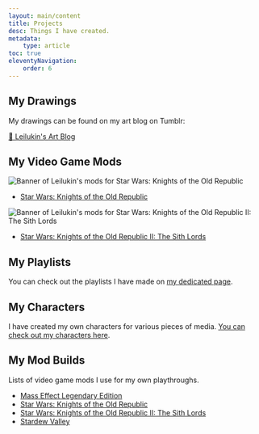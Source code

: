 ```yaml
---
layout: main/content
title: Projects
desc: Things I have created.
metadata:
    type: article
toc: true
eleventyNavigation:
    order: 6
---
```


## My Drawings

My drawings can be found on my art blog on Tumblr:

<a class="link-btn" href="https://leilukinart.tumblr.com/">🎨 Leilukin's Art Blog</a>

## My Video Game Mods

![Banner of Leilukin's mods for Star Wars: Knights of the Old Republic](/assets/projects/my-kotor1-mods-header.png)
- [Star Wars: Knights of the Old Republic](./kotor1mods)

![Banner of Leilukin's mods for Star Wars: Knights of the Old Republic II: The Sith Lords](/assets/projects/my-kotor2-mods-header.png)

- [Star Wars: Knights of the Old Republic II: The Sith Lords](./kotor2mods)

## My Playlists

You can check out the playlists I have made on [my dedicated page](./playlists/).

## My Characters

I have created my own characters for various pieces of media. [You can check out my characters here](https://www.notion.so/leilukin/Leilukin-s-Characters-b377e277f01b4474945e85cf4cb15ada?pvs=4).

## My Mod Builds

Lists of video game mods I use for my own playthroughs.

* [Mass Effect Legendary Edition](https://docs.google.com/document/d/1Hhh_31ZlplT06UaVVwf1so7PnIBRCbT60tCBNn7zHiQ/edit)
* [Star Wars: Knights of the Old Republic](https://docs.google.com/document/d/1BTMJ1c-NOjU9q7qNftZac6jkOPluyucILglovcHtiaI/edit)
* [Star Wars: Knights of the Old Republic II: The Sith Lords](https://docs.google.com/document/d/15HbD-k-D8WHrp10IjIryAguhq7k2W94pkuGys7Z7xNM/edit)
* [Stardew Valley](https://docs.google.com/document/d/1LMMd3yRtLYb35A7oNEN1hRUsoe9-vo2MfMxcM2Wq0MI/edit)
